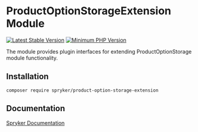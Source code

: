 # ProductOptionStorageExtension Module
[![Latest Stable Version](https://poser.pugx.org/spryker/product-option-storage-extension/v/stable.svg)](https://packagist.org/packages/spryker/product-option-storage-extension)
[![Minimum PHP Version](https://img.shields.io/badge/php-%3E%3D%208.1-8892BF.svg)](https://php.net/)

The module provides plugin interfaces for extending ProductOptionStorage module functionality.

## Installation

```
composer require spryker/product-option-storage-extension
```

## Documentation

[Spryker Documentation](https://docs.spryker.com)
